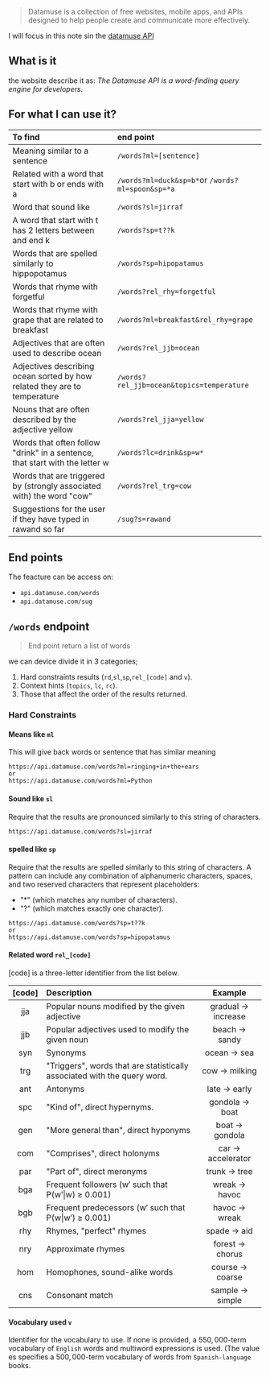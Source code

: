 >Datamuse is a collection of free websites, mobile apps, and APIs designed to help people create and communicate more effectively.

I will focus in this note sin the [datamuse API](https://www.datamuse.com/api/)

## What is it

the website describe it as: 
*The Datamuse API is a word-finding query engine for developers.*

## For what I can use it?

| To find | end point |
|:------------------------------------------------------------------------|:-----------------------------------------------|
|Meaning similar to a sentence                                             |`/words?ml=[sentence]`                          |
|Related with a word that start with b or ends with a                     |`/words?ml=duck&sp=b*`or `/words?ml=spoon&sp=*a`|
|Word that sound like                                                     |`/words?sl=jirraf`                              |
|A word that start with t has 2 letters between and end k                  |`/words?sp=t??k`                                | 
|Words that are spelled similarly to hippopotamus                          |`/words?sp=hipopatamus`                         |
|Words that rhyme with forgetful                                          |`/words?rel_rhy=forgetful`                      |
|Words that rhyme with grape that are related to breakfast 	              |`/words?ml=breakfast&rel_rhy=grape`             |
|Adjectives that are often used to describe ocean 	                      |`/words?rel_jjb=ocean`                          |
|Adjectives describing ocean sorted by how related they are to temperature|`/words?rel_jjb=ocean&topics=temperature`       |
|Nouns that are often described by the adjective yellow 	              |`/words?rel_jja=yellow`                         |
|Words that often follow "drink" in a sentence, that start with the letter w |`/words?lc=drink&sp=w*`                      |
|Words that are triggered by (strongly associated with) the word "cow"    |`/words?rel_trg=cow`                            |
|Suggestions for the user if they have typed in rawand so far 	          |`/sug?s=rawand`                                 |

## End points

The feacture can be access on: 

* `api.datamuse.com/words`
* `api.datamuse.com/sug`

## `/words` endpoint

>End point return a list of words 

we can device divide it in 3 categories;   
1. Hard constraints results (`rd`,`sl`,`sp`,`rel_[code]` and `v`). 
2. Context hints (`topics`, `lc`, `rc`). 
3. Those that affect the order of the results returned.

### Hard Constraints

#### Means like `ml`

This will give back words or sentence that has similar meaning 

```
https://api.datamuse.com/words?ml=ringing+in+the+ears
or
https://api.datamuse.com/words?ml=Python
```

#### Sound like `sl`

Require that the results are pronounced similarly to this string of characters.
```
https://api.datamuse.com/words?sl=jirraf
```

#### spelled like `sp`

Require that the results are spelled similarly to this string of characters.
A pattern can include any combination of alphanumeric characters, spaces, and two reserved characters that represent placeholders: 

* "*" (which matches any number of characters).
* "?" (which matches exactly one character).

```
https://api.datamuse.com/words?sp=t??k
or
https://api.datamuse.com/words?sp=hipopatamus
```

#### Related word `rel_[code]`

[code] is a three-letter identifier from the list below.

|[code]|Description|Example|
|:-:|:-------------|:-----:|
|jja|Popular nouns modified by the given adjective|gradual → increase|
|jjb|Popular adjectives used to modify the given noun|beach → sandy|
|syn|Synonyms|ocean → sea|
|trg|"Triggers", words that are statistically associated with the query word.|cow → milking|
|ant|Antonyms|late → early|
|spc|"Kind of", direct hypernyms.|gondola → boat|
|gen|"More general than", direct hyponyms|boat → gondola|
|com|"Comprises", direct holonyms|car → accelerator|
|par|"Part of", direct meronyms|trunk → tree|
|bga|Frequent followers (w′ such that P(w′\|w) ≥ 0.001)|wreak → havoc|
|bgb|Frequent predecessors (w′ such that P(w\|w′) ≥ 0.001)|havoc → wreak|
|rhy|Rhymes, "perfect" rhymes|spade → aid|
|nry|Approximate rhymes|forest → chorus|
|hom|Homophones, sound-alike words|course → coarse|
|cns|Consonant match|sample → simple|


#### Vocabulary used `v`

Identifier for the vocabulary to use. If none is provided, a $550,000$-term vocabulary of `English` words and multiword expressions is used. (The value es specifies a $500,000$-term vocabulary of words from `Spanish-language` books.